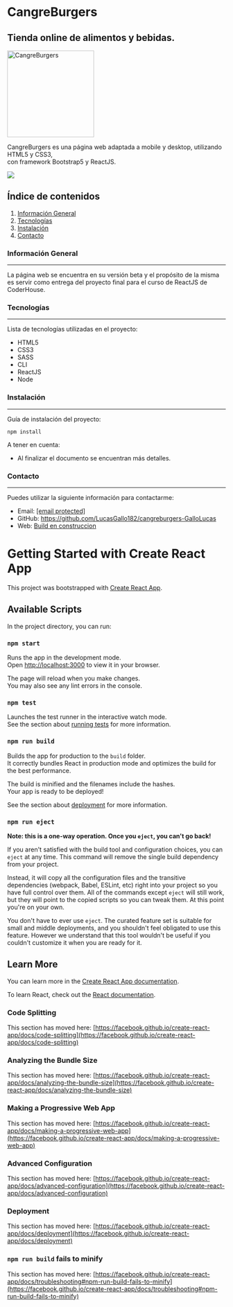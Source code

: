 <!DOCTYPE html><html><head><meta charset="utf-8"></head><body id="preview">
<h1 class="code-line" data-line-start=0 data-line-end=1><a id="MallTop_0"></a>CangreBurgers</h1>
<h2 class="code-line" data-line-start=1 data-line-end=2><a id="Tienda_oniline_de_productos_relacionados_a_la_computacin_1"></a>Tienda online de alimentos y bebidas.</h2>
<p class="has-line-data" data-line-start="3" data-line-end="4"><a href="#"><img src="https://i.ibb.co/r49fhtp/logocb.png" alt="CangreBurgers" style="width: 200px; height: 200px"></a></p>
<p class="has-line-data" data-line-start="5" data-line-end="7">CangreBurgers es una página web adaptada a mobile y desktop, utilizando HTML5 y CSS3,<br>
con framework Bootstrap5 y ReactJS.</p>
<img src="https://i.ibb.co/fkXkXP1/Animation.gif">
<h2 class="code-line" data-line-start=8 data-line-end=9><a id="ndice_de_contenidos_8"></a>Índice de contenidos</h2>
<ol>
<li class="has-line-data" data-line-start="9" data-line-end="10"><a href="#informaci%C3%B3n-general">Información General</a></li>
<li class="has-line-data" data-line-start="10" data-line-end="11"><a href="#Tecnolog%C3%ADas">Tecnologías</a></li>
<li class="has-line-data" data-line-start="11" data-line-end="12"><a href="#Instalaci%C3%B3n">Instalación</a></li>
<li class="has-line-data" data-line-start="12" data-line-end="14"><a href="#contacto">Contacto</a></li>
</ol>
<h3 class="code-line" data-line-start=14 data-line-end=15><a id="Informacin_General_14"></a>Información General</h3>
<hr>
<p class="has-line-data" data-line-start="16" data-line-end="17">La página web se encuentra en su versión beta y el propósito de la misma es servir como entrega del proyecto final para el curso de ReactJS de CoderHouse.</p>
<h3 class="code-line" data-line-start=18 data-line-end=19><a id="Tecnologas_18"></a>Tecnologías</h3>
<hr>
<p class="has-line-data" data-line-start="20" data-line-end="21">Lista de tecnologías utilizadas en el proyecto:</p>
<ul>
<li class="has-line-data" data-line-start="21" data-line-end="22">HTML5</li>
<li class="has-line-data" data-line-start="22" data-line-end="23">CSS3</li>
<li class="has-line-data" data-line-start="23" data-line-end="24">SASS</li>
<li class="has-line-data" data-line-start="24" data-line-end="25">CLI</li>
<li class="has-line-data" data-line-start="25" data-line-end="26">ReactJS</li>
<li class="has-line-data" data-line-start="26" data-line-end="27">Node</li>
</ul>
<h3 class="code-line" data-line-start=29 data-line-end=30><a id="Instalacin_29"></a>Instalación</h3>
<hr>
<p class="has-line-data" data-line-start="31" data-line-end="32">Guía de instalación del proyecto:</p>
<pre><code class="has-line-data" data-line-start="33" data-line-end="37">npm install
</code></pre>
<p class="has-line-data" data-line-start="37" data-line-end="38">A tener en cuenta:</p>
<ul>
<li class="has-line-data" data-line-start="38" data-line-end="40">Al finalizar el documento se encuentran más detalles.</li>
</ul>
<h3 class="code-line" data-line-start=40 data-line-end=41><a id="Contacto_40"></a>Contacto</h3>
<hr>
<p class="has-line-data" data-line-start="42" data-line-end="43">Puedes utilizar la siguiente información para contactarme:</p>
<ul>
<li class="has-line-data" data-line-start="43" data-line-end="44">Email: <a href="/cdn-cgi/l/email-protection#4c2f2322382d2f38230c212d202038233c622f2321"><span class="__cf_email__" data-cfemail="21424e4f554042554e614c404d4d554e510f424e4c">[email&#160;protected]</span></a></li>
<li class="has-line-data" data-line-start="44" data-line-end="45">GitHub: <a href="https://github.com/LucasGallo182/cangreburgers-GalloLucas">https://github.com/LucasGallo182/cangreburgers-GalloLucas</a></li>
<li class="has-line-data" data-line-start="45" data-line-end="46">Web: <a href="#">Build en construccion</a></li>
</ul>
<script data-cfasync="false" src="/cdn-cgi/scripts/5c5dd728/cloudflare-static/email-decode.min.js"></script></body></html>

# Getting Started with Create React App

This project was bootstrapped with [Create React App](https://github.com/facebook/create-react-app).

## Available Scripts

In the project directory, you can run:

### `npm start`

Runs the app in the development mode.\
Open [http://localhost:3000](http://localhost:3000) to view it in your browser.

The page will reload when you make changes.\
You may also see any lint errors in the console.

### `npm test`

Launches the test runner in the interactive watch mode.\
See the section about [running tests](https://facebook.github.io/create-react-app/docs/running-tests) for more information.

### `npm run build`

Builds the app for production to the `build` folder.\
It correctly bundles React in production mode and optimizes the build for the best performance.

The build is minified and the filenames include the hashes.\
Your app is ready to be deployed!

See the section about [deployment](https://facebook.github.io/create-react-app/docs/deployment) for more information.

### `npm run eject`

**Note: this is a one-way operation. Once you `eject`, you can't go back!**

If you aren't satisfied with the build tool and configuration choices, you can `eject` at any time. This command will remove the single build dependency from your project.

Instead, it will copy all the configuration files and the transitive dependencies (webpack, Babel, ESLint, etc) right into your project so you have full control over them. All of the commands except `eject` will still work, but they will point to the copied scripts so you can tweak them. At this point you're on your own.

You don't have to ever use `eject`. The curated feature set is suitable for small and middle deployments, and you shouldn't feel obligated to use this feature. However we understand that this tool wouldn't be useful if you couldn't customize it when you are ready for it.

## Learn More

You can learn more in the [Create React App documentation](https://facebook.github.io/create-react-app/docs/getting-started).

To learn React, check out the [React documentation](https://reactjs.org/).

### Code Splitting

This section has moved here: [https://facebook.github.io/create-react-app/docs/code-splitting](https://facebook.github.io/create-react-app/docs/code-splitting)

### Analyzing the Bundle Size

This section has moved here: [https://facebook.github.io/create-react-app/docs/analyzing-the-bundle-size](https://facebook.github.io/create-react-app/docs/analyzing-the-bundle-size)

### Making a Progressive Web App

This section has moved here: [https://facebook.github.io/create-react-app/docs/making-a-progressive-web-app](https://facebook.github.io/create-react-app/docs/making-a-progressive-web-app)

### Advanced Configuration

This section has moved here: [https://facebook.github.io/create-react-app/docs/advanced-configuration](https://facebook.github.io/create-react-app/docs/advanced-configuration)

### Deployment

This section has moved here: [https://facebook.github.io/create-react-app/docs/deployment](https://facebook.github.io/create-react-app/docs/deployment)

### `npm run build` fails to minify

This section has moved here: [https://facebook.github.io/create-react-app/docs/troubleshooting#npm-run-build-fails-to-minify](https://facebook.github.io/create-react-app/docs/troubleshooting#npm-run-build-fails-to-minify)
